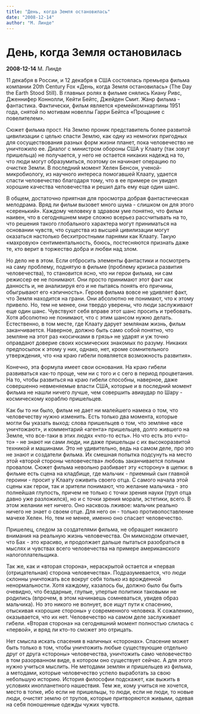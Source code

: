 ```yaml
---
title: "День, когда Земля остановилась"
date: "2008-12-14"
author: "М. Линде"
---
```


# День, когда Земля остановилась

**2008-12-14** М. Линде

11 декабря в России, и 12 декабря в США состоялась премьера фильма компании 20th Century Fox «День, когда Земля остановилась» (The Day the Earth Stood Still). В главных ролях в фильме снялись Киану Ривс, Дженнифер Коннолли, Кейти Бейтс, Джейден Смит. Жанр фильма - фантастика. Фактически, фильм является «ремейком»картины 1951 года, снятой по мотивам новеллы Гарри Бейтса «Прощание с повелителем».

Сюжет фильма прост. На Землю проник представитель более развитой цивилизации с целью спасти Землю, как одну из немногих пригодных для сосуществования разных форм жизни планет, пока человечество не уничтожило ее. Диалог с министром обороны США у Клаату (так зовут пришельца) не получается, у него не остается никаких надежд на то, что люди могут образумиться, поэтому он начинает операцию по очистке Земли. В последний момент Хелен Бенсон, ученой-микробиологу, из научного интереса помогавшей Клаату, удается спасти человечество благодаря тому, что в ее примере он увидел хорошие качества человечества и решил дать ему еще один шанс.

В общем, достаточно приятная для просмотра добрая фантастическая мелодрама. Вряд ли фильм вызовет много шума - слишком он для этого «серенький». Каждому человеку в здравом уме понятно, что фильм наивен, что в сегодняшнем мире сложно всерьез рассчитывать на то, что решения такого глобального характера могут приниматься на основании чувств, что существа из высшей цивилизации могут оказаться настолько бесхитростными парнями как Клаату. Такую «махровую» сентиментальность, боюсь, постесняются признать даже те, кто верит в торжество добра и любви над злом.

Но дело не в этом. Если отбросить элементы фантастики и посмотреть на саму проблему, поднятую в фильме (проблему кризиса развития человечества), то становится ясно, что ни герои фильма, ни сам режиссер ее не понимают. Они просто принимают этот факт как данность и, не анализируя его и не пытаясь понять его причины, обыгрывают его «эпичность». Героев фильма вовсе не удивляет факт, что Земля находится на грани. Они абсолютно не понимают, что к этому привело. Но, тем не менее, они твердо уверены, что люди заслуживают еще один шанс. Чувствуют себя вправе этот шанс просить и требовать. Хотя абсолютно не понимают, что с этим шансом нужно делать. Естественно, в том месте, где Клаату дарует землянам жизнь, фильм заканчивается. Наверное, должно быть само собой понятно, что земляне на этот раз «косичками в грязь» не ударят и уж точно оправдают доверие своих космических знакомых по разуму. Никаких предпосылок к этому у них, однако, нет, кроме сомнительного утверждения, что «на краю гибели появляется возможность развития».

Конечно, эта формула имеет свои основания. На краю гибели развиваться как-то проще, чем ни с того и с сего в период процветания. На то, чтобы развиться на краю гибели способны, наверное, даже совершенно невменяемые власти США, которые и в последний момент фильма не нашли ничего лучше, чем совершить авиаудар по Шару - космическому кораблю пришельцев.

Как бы то ни было, фильм не дает ни малейшего намека о том, что человечеству нужно изменить. Есть только два момента, которые могли бы указать выход: слова пришельцев о том, что земляне «все уничтожают», и комментарий «агента» пришельцев, долго жившего на Земле, что все-таки в этих людях «что-то есть». Но что есть это «что-то» - не знают ни сами люди, ни даже пришельцы с их высокоразвитой техникой и машинами. Это не удивительно, ведь на самом деле, про это не знают и создатели фильма. Их смешная попытка подсунуть на место этой «второй стороны человечества» любовь заканчивается полным провалом. Сюжет фильма невольно разбивает эту «сторону» в щепки: в фильме есть сцена на кладбище, где мальчик - приемный сын главной героини - просит у Клаату оживить своего отца. С самого начала этой сцены как герои, так и зрители понимают, что желание мальчика - это полнейшая глупость, причем не только с точки зрения науки (труп отца давно уже разложился), но и с точки зрения морали, эстетики, всего. В этом желании нет ничего. Оно насквозь лживое: мальчик реально ничего не знает о своем отце. Для него он - только противопоставление мачехе Хелен. Но, тем не менее, именно оно спасает человечество.

Пришелец, следом за создателями фильма, не обращает никакого внимания на реальную жизнь человечества. Он мимоходом отмечает, что Бах - это красиво, и продолжает дальше пытаться разобраться в мыслях и чувствах всего человечества на примере американского налогоплательщика.

Так же, как и «вторая сторона», нераскрытой остается и «первая (отрицательная) сторона человечества». Подразумевается, что люди склонны уничтожать все вокруг себя только из врожденной ненормальности. Хотя каждому, казалось бы, должно было бы быть очевидно, что бездарные, глупые, упертые политики таковыми не родились (впрочем, в этом начинаешь сомневаться, увидев образ мальчика). Но это никого не волнует, все ищут пути к спасению, отыскивая «хорошие стороны» у современного человека. К сожалению, оказывается, что их нет. Человечество на самом деле заслуживает гибели. «Вторая сторона» на сегодняшний момент полностью слилась с «первой», и вряд ли кто-то сможет это отрицать.

Нет смысла искать спасения в наличных «сторонах». Спасение может быть только в том, чтобы уничтожить любые существующие отдельно друг от друга «стороны» человечества, уничтожить само человечество в том разорванном виде, в котором оно существует сейчас. А для этого нужно учиться мыслить. Не методами землян и пришельцев из фильма, а методами, которые человечество успело выработать за свою небольшую историю. История философии подскажет, как выжить в условиях инопланетного нашествия. Тем же, кому учиться не хочется, место в топке, ибо если не пришельцы, то люди, если не люди, то новые люди, очистят землю от трупов, которые притворяются живыми, одевая на себя поношенные одежды чужих чувств.